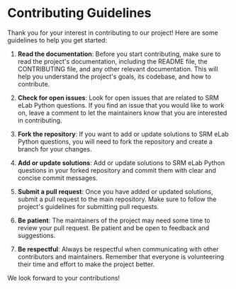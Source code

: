# Contributing Guidelines

Thank you for your interest in contributing to our project! Here are some guidelines to help you get started:

1. **Read the documentation**: Before you start contributing, make sure to read the project's documentation, including the README file, the CONTRIBUTING file, and any other relevant documentation. This will help you understand the project's goals, its codebase, and how to contribute.

2. **Check for open issues**: Look for open issues that are related to SRM eLab Python questions. If you find an issue that you would like to work on, leave a comment to let the maintainers know that you are interested in contributing.

3. **Fork the repository**: If you want to add or update solutions to SRM eLab Python questions, you will need to fork the repository and create a branch for your changes.

4. **Add or update solutions**: Add or update solutions to SRM eLab Python questions in your forked repository and commit them with clear and concise commit messages.

5. **Submit a pull request**: Once you have added or updated solutions, submit a pull request to the main repository. Make sure to follow the project's guidelines for submitting pull requests.

6. **Be patient**: The maintainers of the project may need some time to review your pull request. Be patient and be open to feedback and suggestions.

7. **Be respectful**: Always be respectful when communicating with other contributors and maintainers. Remember that everyone is volunteering their time and effort to make the project better.

We look forward to your contributions!
